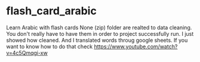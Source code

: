 # flash_card_arabic
Learn Arabic with flash cards
None (zip) folder are realted to data cleaning. You don't really have to have them in order to project successfully run.
I just showed how cleaned.
And I translated words throug google sheets. If you want to know how to do that check https://www.youtube.com/watch?v=4c5Qmqgi-xw
